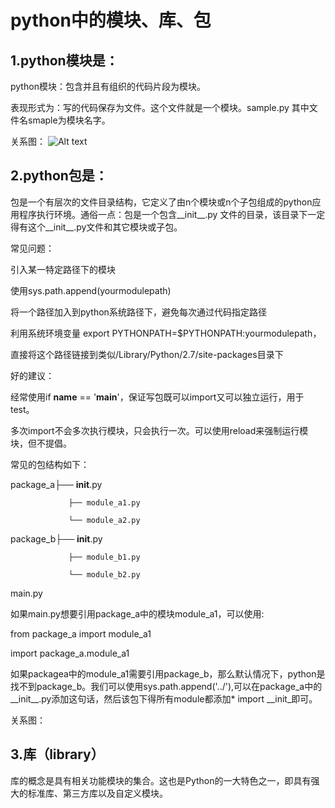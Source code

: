 # python中的模块、库、包


## 1.python模块是：
python模块：包含并且有组织的代码片段为模块。

表现形式为：写的代码保存为文件。这个文件就是一个模块。sample.py 其中文件名smaple为模块名字。

关系图：
![Alt text](https://gss0.baidu.com/-Po3dSag_xI4khGko9WTAnF6hhy/zhidao/pic/iem/1ad5ad6eddc451dad2c24565bffd5266d0163203.jpg)

## 2.python包是：
包是一个有层次的文件目录结构，它定义了由n个模块或n个子包组成的python应用程序执行环境。通俗一点：包是一个包含__init__.py 文件的目录，该目录下一定得有这个__init__.py文件和其它模块或子包。

常见问题：

引入某一特定路径下的模块

使用sys.path.append(yourmodulepath)

将一个路径加入到python系统路径下，避免每次通过代码指定路径

利用系统环境变量 export PYTHONPATH=$PYTHONPATH:yourmodulepath，

直接将这个路径链接到类似/Library/Python/2.7/site-packages目录下

好的建议：

经常使用if __name__ == '__main__'，保证写包既可以import又可以独立运行，用于test。

多次import不会多次执行模块，只会执行一次。可以使用reload来强制运行模块，但不提倡。

常见的包结构如下：                 

package_a├── __init__.py

                 ├── module_a1.py

                 └── module_a2.py

package_b├── __init__.py

                 ├── module_b1.py 

                 └── module_b2.py

main.py

如果main.py想要引用package_a中的模块module_a1，可以使用:

from package_a import module_a1

import package_a.module_a1

如果packagea中的module_a1需要引用package_b，那么默认情况下，python是找不到package_b。我们可以使用sys.path.append('../'),可以在package_a中的__init__.py添加这句话，然后该包下得所有module都添加* import __init_即可。

关系图：



## 3.库（library）
库的概念是具有相关功能模块的集合。这也是Python的一大特色之一，即具有强大的标准库、第三方库以及自定义模块。
